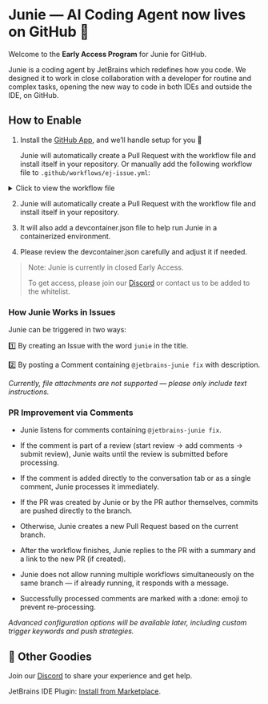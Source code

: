 # Junie — AI Coding Agent now lives on GitHub 🚀

Welcome to the **Early Access Program** for Junie for GitHub.

Junie is a coding agent by JetBrains which redefines how you code.
We designed it to work in close collaboration with a developer for routine and complex tasks, opening the new way to
code in both IDEs and outside the IDE, on GitHub.

## How to Enable

1. Install the [GitHub App](https://github.com/apps/jetbrains-junie), and we’ll handle setup for you 💫

   Junie will automatically create a Pull Request with the workflow file and install itself in your repository.
   Or manually add the following workflow file to `.github/workflows/ej-issue.yml`:

<details> <summary>Click to view the workflow file</summary>

```yaml
name: Junie
run-name: Junie run ${{ inputs.run_id }}

permissions:
  contents: write
  pull-requests: write
  packages: read

on:
  workflow_dispatch:
    inputs:
      run_id:
        description: "id of workflow process"
        required: true
      workflow_params:
        description: "stringified params"
        required: true

jobs:
  call-workflow-passing-data:
    uses: jetbrains-junie/junie-workflows/.github/workflows/ej-issue.yml@main
    with:
      workflow_params: ${{ inputs.workflow_params }}
```

</details>

2. Junie will automatically create a Pull Request with the workflow file and install itself in your repository.

3. It will also add a devcontainer.json file to help run Junie in a containerized environment.

4. Please review the devcontainer.json carefully and adjust it if needed.

> Note: Junie is currently in closed Early Access.
> 
> To get access, please join our [Discord](https://jb.gg/junie/github) or contact us to be added to the whitelist.

###  How Junie Works in Issues

Junie can be triggered in two ways:

1️⃣ By creating an Issue with the word `junie` in the title.

2️⃣ By posting a Comment containing `@jetbrains-junie fix` with description.

_Currently, file attachments are not supported — please only include text instructions._

### PR Improvement via Comments

* Junie listens for comments containing `@jetbrains-junie fix`.

* If the comment is part of a review (start review → add comments → submit review), Junie waits until the review is
  submitted before processing.

* If the comment is added directly to the conversation tab or as a single comment, Junie processes it immediately.

* If the PR was created by Junie or by the PR author themselves, commits are pushed directly to the branch.

* Otherwise, Junie creates a new Pull Request based on the current branch.

* After the workflow finishes, Junie replies to the PR with a summary and a link to the new PR (if created).

* Junie does not allow running multiple workflows simultaneously on the same branch — if already running, it responds
  with a message.

* Successfully processed comments are marked with a :done: emoji to prevent re-processing.

_Advanced configuration options will be available later, including custom trigger keywords and push strategies._

## 🔧 Other Goodies

Join our [Discord](https://jb.gg/junie/github) to share your experience and get help.

JetBrains IDE Plugin: [Install from Marketplace](https://plugins.jetbrains.com/plugin/26104-jetbrains-junie-eap).

